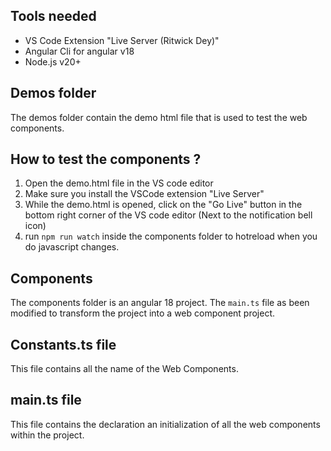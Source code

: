## Tools needed 
- VS Code Extension "Live Server (Ritwick Dey)"
- Angular Cli for angular v18
- Node.js v20+

## Demos folder
The demos folder contain the demo html file that is used to test the web components.

## How to test the components ?
1. Open the demo.html file in the VS code editor
2. Make sure you install the VSCode extension "Live Server"
3. While the demo.html is opened, click on the "Go Live" button in the bottom right corner of the VS code editor (Next to the notification bell icon)
4. run `npm run watch` inside the components folder to hotreload when you do javascript changes.

## Components
The components folder is an angular 18 project. The `main.ts` file as been modified to transform the project into a web component project.

## Constants.ts file
This file contains all the name of the Web Components.

## main.ts file
This file contains the declaration an initialization of all the web components within the project.